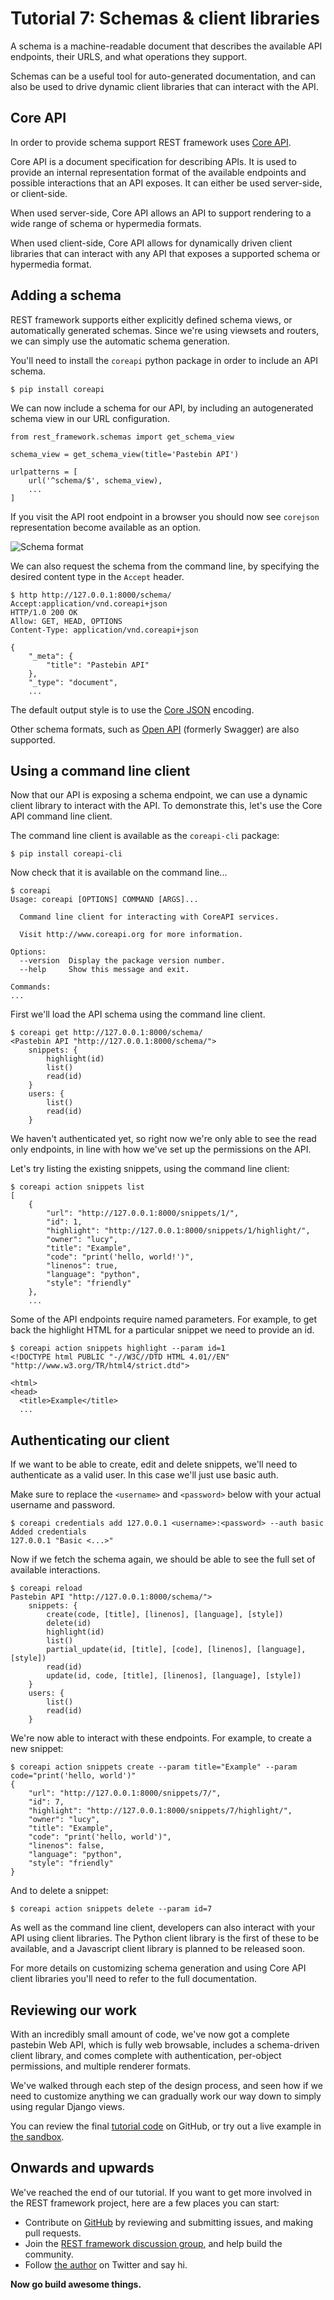 # Tutorial 7: Schemas & client libraries

A schema is a machine-readable document that describes the available API
endpoints, their URLS, and what operations they support.

Schemas can be a useful tool for auto-generated documentation, and can also
be used to drive dynamic client libraries that can interact with the API.

## Core API

In order to provide schema support REST framework uses [Core API][coreapi].

Core API is a document specification for describing APIs. It is used to provide
an internal representation format of the available endpoints and possible
interactions that an API exposes. It can either be used server-side, or
client-side.

When used server-side, Core API allows an API to support rendering to a wide
range of schema or hypermedia formats.

When used client-side, Core API allows for dynamically driven client libraries
that can interact with any API that exposes a supported schema or hypermedia
format.

## Adding a schema

REST framework supports either explicitly defined schema views, or
automatically generated schemas. Since we're using viewsets and routers,
we can simply use the automatic schema generation.

You'll need to install the `coreapi` python package in order to include an
API schema.

    $ pip install coreapi

We can now include a schema for our API, by including an autogenerated schema
view in our URL configuration.

    from rest_framework.schemas import get_schema_view

    schema_view = get_schema_view(title='Pastebin API')

    urlpatterns = [
        url('^schema/$', schema_view),
        ...
    ]

If you visit the API root endpoint in a browser you should now see `corejson`
representation become available as an option.

![Schema format](../img/corejson-format.png)

We can also request the schema from the command line, by specifying the desired
content type in the `Accept` header.

    $ http http://127.0.0.1:8000/schema/ Accept:application/vnd.coreapi+json
    HTTP/1.0 200 OK
    Allow: GET, HEAD, OPTIONS
    Content-Type: application/vnd.coreapi+json

    {
        "_meta": {
            "title": "Pastebin API"
        },
        "_type": "document",
        ...

The default output style is to use the [Core JSON][corejson] encoding.

Other schema formats, such as [Open API][openapi] (formerly Swagger) are
also supported.

## Using a command line client

Now that our API is exposing a schema endpoint, we can use a dynamic client
library to interact with the API. To demonstrate this, let's use the
Core API command line client.

The command line client is available as the `coreapi-cli` package:

    $ pip install coreapi-cli

Now check that it is available on the command line...

    $ coreapi
    Usage: coreapi [OPTIONS] COMMAND [ARGS]...

      Command line client for interacting with CoreAPI services.

      Visit http://www.coreapi.org for more information.

    Options:
      --version  Display the package version number.
      --help     Show this message and exit.

    Commands:
    ...

First we'll load the API schema using the command line client.

    $ coreapi get http://127.0.0.1:8000/schema/
    <Pastebin API "http://127.0.0.1:8000/schema/">
        snippets: {
            highlight(id)
            list()
            read(id)
        }
        users: {
            list()
            read(id)
        }

We haven't authenticated yet, so right now we're only able to see the read only
endpoints, in line with how we've set up the permissions on the API.

Let's try listing the existing snippets, using the command line client:

    $ coreapi action snippets list
    [
        {
            "url": "http://127.0.0.1:8000/snippets/1/",
            "id": 1,
            "highlight": "http://127.0.0.1:8000/snippets/1/highlight/",
            "owner": "lucy",
            "title": "Example",
            "code": "print('hello, world!')",
            "linenos": true,
            "language": "python",
            "style": "friendly"
        },
        ...

Some of the API endpoints require named parameters. For example, to get back
the highlight HTML for a particular snippet we need to provide an id.

    $ coreapi action snippets highlight --param id=1
    <!DOCTYPE html PUBLIC "-//W3C//DTD HTML 4.01//EN" "http://www.w3.org/TR/html4/strict.dtd">

    <html>
    <head>
      <title>Example</title>
      ...

## Authenticating our client

If we want to be able to create, edit and delete snippets, we'll need to
authenticate as a valid user. In this case we'll just use basic auth.

Make sure to replace the `<username>` and `<password>` below with your
actual username and password.

    $ coreapi credentials add 127.0.0.1 <username>:<password> --auth basic
    Added credentials
    127.0.0.1 "Basic <...>"

Now if we fetch the schema again, we should be able to see the full
set of available interactions.

    $ coreapi reload
    Pastebin API "http://127.0.0.1:8000/schema/">
        snippets: {
            create(code, [title], [linenos], [language], [style])
            delete(id)
            highlight(id)
            list()
            partial_update(id, [title], [code], [linenos], [language], [style])
            read(id)
            update(id, code, [title], [linenos], [language], [style])
        }
        users: {
            list()
            read(id)
        }

We're now able to interact with these endpoints. For example, to create a new
snippet:

    $ coreapi action snippets create --param title="Example" --param code="print('hello, world')"
    {
        "url": "http://127.0.0.1:8000/snippets/7/",
        "id": 7,
        "highlight": "http://127.0.0.1:8000/snippets/7/highlight/",
        "owner": "lucy",
        "title": "Example",
        "code": "print('hello, world')",
        "linenos": false,
        "language": "python",
        "style": "friendly"
    }

And to delete a snippet:

    $ coreapi action snippets delete --param id=7

As well as the command line client, developers can also interact with your
API using client libraries. The Python client library is the first of these
to be available, and a Javascript client library is planned to be released
soon.

For more details on customizing schema generation and using Core API
client libraries you'll need to refer to the full documentation.

## Reviewing our work

With an incredibly small amount of code, we've now got a complete pastebin Web API, which is fully web browsable, includes a schema-driven client library, and comes complete with authentication, per-object permissions, and multiple renderer formats.

We've walked through each step of the design process, and seen how if we need to customize anything we can gradually work our way down to simply using regular Django views.

You can review the final [tutorial code][repo] on GitHub, or try out a live example in [the sandbox][sandbox].

## Onwards and upwards

We've reached the end of our tutorial.  If you want to get more involved in the REST framework project, here are a few places you can start:

* Contribute on [GitHub][github] by reviewing and submitting issues, and making pull requests.
* Join the [REST framework discussion group][group], and help build the community.
* Follow [the author][twitter] on Twitter and say hi.

**Now go build awesome things.**

[coreapi]: http://www.coreapi.org
[corejson]: http://www.coreapi.org/specification/encoding/#core-json-encoding
[openapi]: https://openapis.org/
[repo]: https://github.com/tomchristie/rest-framework-tutorial
[sandbox]: http://restframework.herokuapp.com/
[github]: https://github.com/tomchristie/django-rest-framework
[group]: https://groups.google.com/forum/?fromgroups#!forum/django-rest-framework
[twitter]: https://twitter.com/_tomchristie
